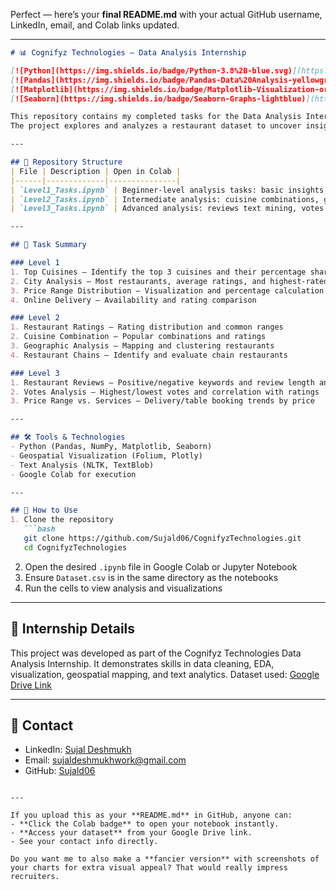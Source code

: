 Perfect — here’s your **final README.md** with your actual GitHub username, LinkedIn, email, and Colab links updated.

---

````markdown
# 📊 Cognifyz Technologies – Data Analysis Internship

[![Python](https://img.shields.io/badge/Python-3.8%2B-blue.svg)](https://www.python.org/)  
[![Pandas](https://img.shields.io/badge/Pandas-Data%20Analysis-yellowgreen)](https://pandas.pydata.org/)  
[![Matplotlib](https://img.shields.io/badge/Matplotlib-Visualization-orange)](https://matplotlib.org/)  
[![Seaborn](https://img.shields.io/badge/Seaborn-Graphs-lightblue)](https://seaborn.pydata.org/)  

This repository contains my completed tasks for the Data Analysis Internship at Cognifyz Technologies.  
The project explores and analyzes a restaurant dataset to uncover insights about cuisines, ratings, locations, services, and pricing.

---

## 📂 Repository Structure
| File | Description | Open in Colab |
|------|-------------|---------------|
| `Level1_Tasks.ipynb` | Beginner-level analysis tasks: basic insights, charts, and statistics. | [![Open In Colab](https://colab.research.google.com/assets/colab-badge.svg)](https://colab.research.google.com/github/Sujald06/CognifyzTechnologies/blob/main/Level1_Tasks.ipynb) |
| `Level2_Tasks.ipynb` | Intermediate analysis: cuisine combinations, geospatial analysis, restaurant chains. | [![Open In Colab](https://colab.research.google.com/assets/colab-badge.svg)](https://colab.research.google.com/github/Sujald06/CognifyzTechnologies/blob/main/Level2_Tasks.ipynb) |
| `Level3_Tasks.ipynb` | Advanced analysis: reviews text mining, votes correlation, pricing trends. | [![Open In Colab](https://colab.research.google.com/assets/colab-badge.svg)](https://colab.research.google.com/github/Sujald06/CognifyzTechnologies/blob/main/Level3_Tasks.ipynb) |

---

## 📝 Task Summary

### Level 1
1. Top Cuisines – Identify the top 3 cuisines and their percentage share  
2. City Analysis – Most restaurants, average ratings, and highest-rated city  
3. Price Range Distribution – Visualization and percentage calculation  
4. Online Delivery – Availability and rating comparison  

### Level 2
1. Restaurant Ratings – Rating distribution and common ranges  
2. Cuisine Combination – Popular combinations and ratings  
3. Geographic Analysis – Mapping and clustering restaurants  
4. Restaurant Chains – Identify and evaluate chain restaurants  

### Level 3
1. Restaurant Reviews – Positive/negative keywords and review length analysis  
2. Votes Analysis – Highest/lowest votes and correlation with ratings  
3. Price Range vs. Services – Delivery/table booking trends by price  

---

## 🛠️ Tools & Technologies
- Python (Pandas, NumPy, Matplotlib, Seaborn)  
- Geospatial Visualization (Folium, Plotly)  
- Text Analysis (NLTK, TextBlob)  
- Google Colab for execution  

---

## 🚀 How to Use
1. Clone the repository  
   ```bash
   git clone https://github.com/Sujald06/CognifyzTechnologies.git
   cd CognifyzTechnologies
````

2. Open the desired `.ipynb` file in Google Colab or Jupyter Notebook
3. Ensure `Dataset.csv` is in the same directory as the notebooks
4. Run the cells to view analysis and visualizations

---

## 📜 Internship Details

This project was developed as part of the Cognifyz Technologies Data Analysis Internship.
It demonstrates skills in data cleaning, EDA, visualization, geospatial mapping, and text analytics.
Dataset used: [Google Drive Link](https://drive.google.com/drive/folders/1zuLJbbRp7Z7TaKOe7CexVnFKvh2HuaaN)

---

## 📧 Contact

* LinkedIn: [Sujal Deshmukh](https://www.linkedin.com/in/sujal-deshmukh-a93060349/)
* Email: [sujaldeshmukhwork@gmail.com](mailto:sujaldeshmukhwork@gmail.com)
* GitHub: [Sujald06](https://github.com/Sujald06)

```

---

If you upload this as your **README.md** in GitHub, anyone can:
- **Click the Colab badge** to open your notebook instantly.
- **Access your dataset** from your Google Drive link.
- See your contact info directly.  

Do you want me to also make a **fancier version** with screenshots of your charts for extra visual appeal? That would really impress recruiters.
```
